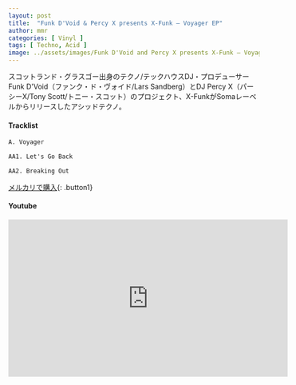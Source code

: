 ```yaml
---
layout: post
title:  "Funk D'Void & Percy X presents X-Funk – Voyager EP"
author: mmr
categories: [ Vinyl ]
tags: [ Techno, Acid ]
image: ../assets/images/Funk D'Void and Percy X presents X-Funk – Voyager EP.webp
---
```


スコットランド・グラスゴー出身のテクノ/テックハウスDJ・プロデューサーFunk D'Void（ファンク・ド・ヴォイド/Lars Sandberg）とDJ Percy X（パーシーX/Tony Scott/トニー・スコット）のプロジェクト、X-FunkがSomaレーベルからリリースしたアシッドテクノ。

#### Tracklist
```md
A. Voyager

AA1. Let's Go Back

AA2. Breaking Out
```

[メルカリで購入](https://jp.mercari.com/item/m26753507749?afid=6142608987){: .button1}

#### Youtube
<iframe width="560" height="315" src="https://www.youtube.com/embed/-4XDua4heIk?si=rkGnnwR5qKWIo9NU" title="YouTube video player" frameborder="0" allow="accelerometer; autoplay; clipboard-write; encrypted-media; gyroscope; picture-in-picture; web-share" referrerpolicy="strict-origin-when-cross-origin" allowfullscreen></iframe>